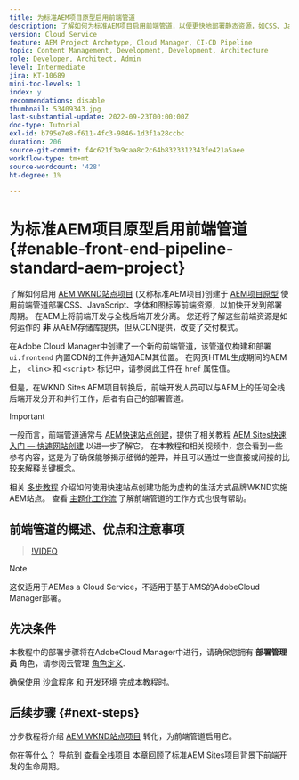 ```yaml
---
title: 为标准AEM项目原型启用前端管道
description: 了解如何为标准AEM项目启用前端管道，以便更快地部署静态资源，如CSS、JavaScript、字体、图标。 此外，还在AEM上将前端开发与全栈后端开发分离。
version: Cloud Service
feature: AEM Project Archetype, Cloud Manager, CI-CD Pipeline
topic: Content Management, Development, Development, Architecture
role: Developer, Architect, Admin
level: Intermediate
jira: KT-10689
mini-toc-levels: 1
index: y
recommendations: disable
thumbnail: 53409343.jpg
last-substantial-update: 2022-09-23T00:00:00Z
doc-type: Tutorial
exl-id: b795e7e8-f611-4fc3-9846-1d3f1a28ccbc
duration: 206
source-git-commit: f4c621f3a9caa8c2c64b8323312343fe421a5aee
workflow-type: tm+mt
source-wordcount: '428'
ht-degree: 1%

---
```


# 为标准AEM项目原型启用前端管道{#enable-front-end-pipeline-standard-aem-project}

了解如何启用 [AEM WKND站点项目](https://github.com/adobe/aem-guides-wknd) (又称标准AEM项目)创建于 [AEM项目原型](https://github.com/adobe/aem-project-archetype) 使用前端管道部署CSS、JavaScript、字体和图标等前端资源，以加快开发到部署周期。 在AEM上将前端开发与全栈后端开发分离。 您还将了解这些前端资源是如何运作的 __非__ 从AEM存储库提供，但从CDN提供，改变了交付模式。


在Adobe Cloud Manager中创建了一个新的前端管道，该管道仅构建和部署 `ui.frontend` 内置CDN的工件并通知AEM其位置。 在网页HTML生成期间的AEM上， `<link>` 和 `<script>` 标记中，请参阅此工件在 `href` 属性值。

但是，在WKND Sites AEM项目转换后，前端开发人员可以与AEM上的任何全栈后端开发分开和并行工作，后者有自己的部署管道。

>[!IMPORTANT]
>
>一般而言，前端管道通常与 [AEM快速站点创建](https://experienceleague.adobe.com/docs/experience-manager-cloud-service/content/sites/administering/site-creation/quick-site/overview.html?lang=en)，提供了相关教程 [AEM Sites快速入门 — 快速网站创建](https://experienceleague.adobe.com/docs/experience-manager-learn/getting-started-wknd-tutorial-develop/site-template/overview.html) 以进一步了解它。 在本教程和相关视频中，您会看到一些参考内容，这是为了确保能够揭示细微的差异，并且可以通过一些直接或间接的比较来解释关键概念。


相关 [多步教程](https://experienceleague.adobe.com/docs/experience-manager-learn/getting-started-wknd-tutorial-develop/site-template/overview.html) 介绍如何使用快速站点创建功能为虚构的生活方式品牌WKND实施AEM站点。 查看 [主题化工作流](https://experienceleague.adobe.com/docs/experience-manager-learn/getting-started-wknd-tutorial-develop/site-template/theming.html) 了解前端管道的工作方式也很有帮助。

## 前端管道的概述、优点和注意事项

>[!VIDEO](https://video.tv.adobe.com/v/3409343?quality=12&learn=on)


>[!NOTE]
>
>这仅适用于AEMas a Cloud Service，不适用于基于AMS的AdobeCloud Manager部署。

## 先决条件

本教程中的部署步骤将在AdobeCloud Manager中进行，请确保您拥有 __部署管理员__ 角色，请参阅云管理 [角色定义](https://experienceleague.adobe.com/docs/experience-manager-cloud-manager/content/requirements/users-and-roles.html?lang=en#role-definitions).

确保使用 [沙盒程序](https://experienceleague.adobe.com/docs/experience-manager-cloud-service/content/implementing/using-cloud-manager/programs/introduction-sandbox-programs.html) 和 [开发环境](https://experienceleague.adobe.com/docs/experience-manager-cloud-service/content/implementing/using-cloud-manager/manage-environments.html) 完成本教程时。

## 后续步骤 {#next-steps}

分步教程将介绍 [AEM WKND站点项目](https://github.com/adobe/aem-guides-wknd) 转化，为前端管道启用它。

你在等什么？ 导航到 [查看全栈项目](review-uifrontend-module.md) 本章回顾了标准AEM Sites项目背景下前端开发的生命周期。
